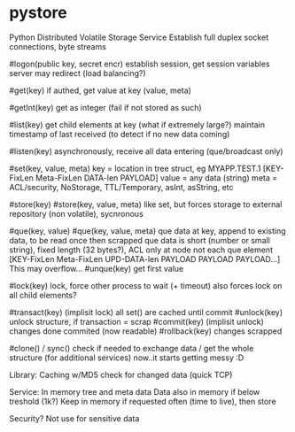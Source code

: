 # pystore
Python Distributed Volatile Storage Service
Establish full duplex socket connections, byte streams

#logon(public key, secret encr)
establish session, get session variables
server may redirect (load balancing?)

#get(key)
if authed, get value at key (value, meta)

#getInt(key)
get as integer (fail if not stored as such)

#list(key)
get child elements at key (what if extremely large?)
maintain timestamp of last received (to detect if no new data coming)

#listen(key)
asynchronously, receive all data entering (que/broadcast only) 

#set(key, value, meta)
key = location in tree struct, eg MYAPP.TEST.1
[KEY-FixLen Meta-FixLen DATA-len PAYLOAD]
value = any data (string)
meta = ACL/security, NoStorage, TTL/Temporary, asInt, asString, etc

#store(key)
#store(key, value, meta)
like set, but forces storage to external repository (non volatile), sycnronous

#que(key, value)
#que(key, value, meta)
que data at key, append to existing data, to be read once then scrapped
que data is short (number or small string), fixed length (32 bytes?), ACL only at node not each que element
[KEY-FixLen Meta-FixLen UPD-DATA-len PAYLOAD PAYLOAD PAYLOAD...]
This may overflow...
#unque(key)
get first value

#lock(key)
lock, force other process to wait (+ timeout)
also forces lock on all child elements?

#transact(key) (implisit lock)
all set() are cached until commit
#unlock(key)
unlock structure, if transaction = scrap
#commit(key) (implisit unlock)
changes done commited (now readable)
#rollback(key)
changes scrapped

#clone() / sync()
check if needed to exchange data / get the whole structure (for additional services)
now..it starts getting messy :D

Library:
Caching w/MD5 check for changed data (quick TCP)

Service:
In memory tree and meta data
Data also in memory if below treshold (1k?)
Keep in memory if requested often (time to live), then store

Security?
Not use for sensitive data
